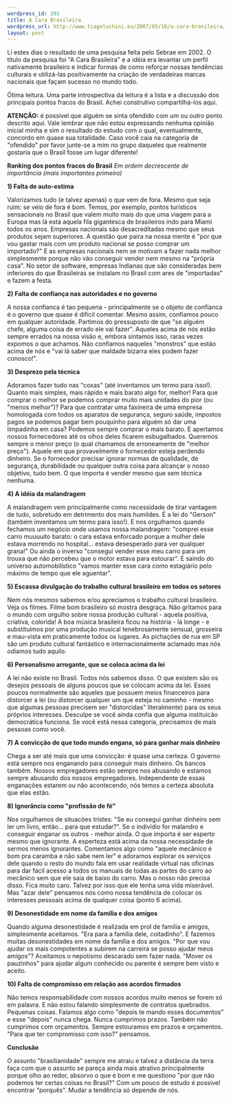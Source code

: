 ```yaml
--- 
wordpress_id: 201
title: A Cara Brasileira
wordpress_url: http://www.tiagoluchini.eu/2007/05/10/a-cara-brasileira/
layout: post
---
```

Li estes dias o resultado de uma pesquisa feita pelo Sebrae em 2002. O título da pesquisa foi "A Cara Brasileira" e a idéia era levantar um perfil nativamente brasileiro e indicar formas de como reforçar nossas tendências culturais e utilizá-las positivamente na criação de verdadeiras marcas nacionais que façam sucesso no mundo todo.

Ótima leitura. Uma parte introspectiva da leitura é a lista e a discussão dos principais pontos fracos do Brasil. Achei construtivo compartilhá-los aqui.

**ATENÇÃO:** é possível que alguém se sinta ofendido com um ou outro ponto descrito aqui. Vale lembrar que não estou expressando nenhuma opinião inicial minha e sim o resultado do estudo com o qual, eventualmente, concordo em quase sua totalidade. Caso você caia na categoria de "ofendido" por favor junte-se a mim no grupo daqueles que realmente gostaria que o Brasil fosse um lugar diferente!

**Ranking dos pontos fracos do Brasil**
_Em ordem decrescente de importância (mais importantes primeiro)_

**1) Falta de auto-estima**

Valorizamos tudo (e talvez apenas) o que vem de fora. Mesmo que seja ruim: se veio de fora é bom. Temos, por exemplo, pontos turísticos sensacionais no Brasil que valem muito mais do que uma viagem para a Europa mas lá está aquela fila gigantesca de brasileiros indo para Miami todos os anos. Empresas nacionais são desacreditadas mesmo que seus produtos sejam superiores. A questão que paira na nossa mente é "por que vou gastar mais com um produto nacional se posso comprar um importado?" E as empresas nacionais nem se motivam a fazer nada melhor simplesmente porque não vão conseguir vender nem mesmo na "própria casa". No setor de software, empresas Indianas que são consideradas bem inferiores do que Brasileiras se instalam no Brasil com ares de "importadas" e fazem a festa.

**2) Falta de confiança nas autoridades e no governo**

A nossa confianca é tao pequena - principalmente se o objeto de confianca é o governo que quase é difícil comentar. Mesmo assim, confiamos pouco em qualquer autoridade. Partimos do pressuposto de que "se alguém chefe, alguma coisa de errado ele vai fazer". Aqueles acima de nós estão sempre errados na nossa visão e, embora sintamos isso, raras vezes expomos o que achamos. Não confiamos naqueles "monstros" que estão acima de nós e "vai lá saber que maldade bizarra eles podem fazer conosco!".

**3) Desprezo pela técnica**

Adoramos fazer tudo nas "coxas" (até inventamos um termo para isso!). Quanto mais simples, mais rápido e mais barato algo for, melhor! Para que comprar o melhor se podemos comprar muito mais unidades do pior (ou "menos melhor")? Para que contratar uma faxineira de uma empresa homologada com todos os aparatos de segurança, seguro saúde, impostos pagos se podemos pagar bem pouquinho para alguém só dar uma limpadinha em casa? Podemos sempre comprar o mais barato. E apertamos nossos fornecedores até os olhos deles ficarem esbugalhados. Queremos sempre o menor preço (o qual chamamos de erroneamente de "melhor preço"). Aquele em que provavelmente o fornecedor esteja perdendo dinheiro. Se o fornecedor precisar ignorar normas de qualidade, de segurança, durabilidade ou qualquer outra coisa para alcançar o nosso objetivo, tudo bem. O que importa é vender mesmo que sem técnica nenhuma.

**4) A idéia da malandragem**

A malandragem vem principalmente como necessidade de tirar vantagem de tudo, sobretudo em detrimento dos mais humildes. É a lei do "Gerson" (também inventamos um termo para isso!). E nos orgulhamos quando fechamos um negócio onde usamos nossa malandragem: "comprei esse carro muuuuito barato: o cara estava enforcado porque a mulher dele estava morrendo no hospital... estava desesperado para ver qualquer grana!" Ou ainda o inverso "consegui vender esse meu carro para um trouxa que não percebeu que o motor estava para estourar". E saindo do universo automobilístico "vamos manter esse cara como estagiário pelo máximo de tempo que ele aguentar".

**5) Escassa divulgação do trabalho cultural brasileiro em todos os setores**

Nem nós mesmos sabemos e/ou apreciamos o trabalho cultural brasileiro. Veja os filmes. Filme bom brasileiro só mostra desgraça. Não gritamos para o mundo com orgulho sobre nossa produção cultural - aquela positiva, criativa, colorida! A boa música brasileira ficou na história - lá longe - e substituímos por uma produção musical tenebrosamente sensual, grosseira e mau-vista em praticamente todos os lugares. As pichações de rua em SP são um produto cultural fantástico e internacionalmente aclamado mas nós odiamos tudo aquilo.

**6) Personalismo arrogante, que se coloca acima da lei**

A lei não existe no Brasil. Todos nós sabemos disso. O que existem são os desejos pessoais de alguns poucos que se colocam acima da lei. Esses poucos normalmente são aqueles que possuem meios financeiros para distorcer a lei (ou distorcer qualquer um que esteja no caminho - mesmo que algumas pessoas precisem ser "distorcidas" literalmente) para os seus próprios interesses. Desculpe se você ainda confia que alguma instituicão democrática funciona. Se você está nessa categoria, precisamos de mais pessoas como você.

**7) A convicção de que todo mundo engana, só para ganhar mais dinheiro**

Chega a ser até mais que uma convicção: é quase uma certeza. O governo está sempre nos enganando para conseguir mais dinheiro. Os bancos também. Nossos empregadores estão sempre nos abusando e estamos sempre abusando dos nossos empregadores. Independente de essas enganações estarem ou não acontecendo, nós temos a certeza absoluta que elas estão.

**8) Ignorância como "profissão de fé"**

Nos orgulhamos de situacões tristes: "Se eu consegui ganhar dinheiro sem ler um livro, então... para que estudar?". Se o indivídio for malandro e conseguir enganar os outros - melhor ainda. O que importa é ser esperto mesmo que ignorante. A esperteza está acima da nossa necessidade de sermos menos ignorantes. Comentamos algo como "aquele mecânico é bom pra caramba e não sabe nem ler" e adoramos explorar os serviços dele quando o resto do mundo fala em usar realidade virtual nas oficinas para dar fácil acesso a todos os manuais de todas as partes do carro ao mecânico sem que ele saia de baixo do carro. Mas o nosso não precisa disso. Fica muito caro. Talvez por isso que ele tenha uma vida miserável. Mas "azar dele" pensamos nós como nossa tendência de colocar os interesses pessoais acima de qualquer coisa (ponto 6 acima).

**9) Desonestidade em nome da família e dos amigos**

Quando alguma desonestidade é realizada em prol de família e amigos, simplesmente aceitamos. "Era para a família dele, coitadinho". E fazemos muitas desonestidades em nome da família e dos amigos. "Por que vou ajudar os mais compotentes a subirem na carreira se posso ajudar meus amigos"? Aceitamos o nepotismo descarado sem fazer nada. "Mover os pauzinhos" para ajudar algum conhecido ou parente é sempre bem visto e aceito.

**10) Falta de compromisso em relação aos acordos firmados**

Não temos responsabilidade com nossos acordos muito menos se forem só em palavra. E não estou falando simplesmente de contratos quebrados. Pequenas coisas. Falamos algo como "depois te mando esses documentos" e esse "depois" nunca chega. Nunca cumprimos prazos. Também não cumprimos com orçamentos. Sempre estouramos em prazos e orçamentos. "Para que ter compromisso com isso?" pensamos.

**Conclusão**
O assunto "brasilianidade" sempre me atraiu e talvez a distância da terra faça com que o assunto se pareça ainda mais atrativo principalmente porque olho ao redor, absorvo o que é bom e me questiono "por que não podemos ter certas coisas no Brasil?" Com um pouco de estudo é possível encontrar "porquês".
Mudar a tendência só depende de nós.
